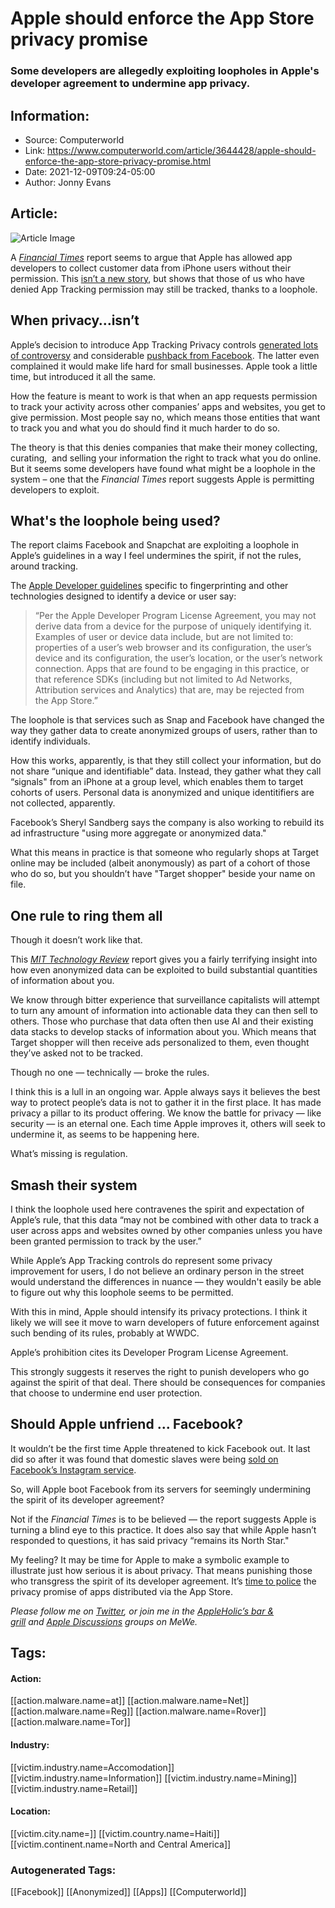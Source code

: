# Apple should enforce the App Store privacy promise
### Some developers are allegedly exploiting loopholes in Apple's developer agreement to undermine app privacy. 

## Information:
+ Source: Computerworld
+ Link: https://www.computerworld.com/article/3644428/apple-should-enforce-the-app-store-privacy-promise.html
+ Date: 2021-12-09T09:24-05:00
+ Author: Jonny Evans


## Article:
![Article Image](https://images.techhive.com/images/article/2015/09/mobile-tablet-data-statistics-tracking-analytics-100613872-large.jpg?auto=webp&quality=85,70)

A *[Financial Times](https://www.ft.com/content/69396795-f6e1-4624-95d8-121e4e5d7839)* report seems to argue that Apple has allowed app developers to collect customer data from iPhone users without their permission. This [isn’t a new story](https://www.computerworld.com/article/3634595/apple-needs-to-act-against-fake-app-privacy-promises.html), but shows that those of us who have denied App Tracking permission may still be tracked, thanks to a loophole.

**When privacy…isn’t**
----------------------

Apple’s decision to introduce App Tracking Privacy controls [generated lots of controversy](https://www.computerworld.com/article/3614148/apple-switches-off-the-open-web-by-making-it-better.html) and considerable [pushback from Facebook](https://www.applemust.com/apple-says-it-will-introduce-privacy-features-facebook-opposes/). The latter even complained it would make life hard for small businesses. Apple took a little time, but introduced it all the same.

How the feature is meant to work is that when an app requests permission to track your activity across other companies’ apps and websites, you get to give permission. Most people say no, which means those entities that want to track you and what you do should find it much harder to do so.

The theory is that this denies companies that make their money collecting, curating,  and selling your information the right to track what you do online. But it seems some developers have found what might be a loophole in the system – one that the *Financial Times* report suggests Apple is permitting developers to exploit.

**What's the loophole being used?**
-----------------------------------

The report claims Facebook and Snapchat are exploiting a loophole in Apple’s guidelines in a way I feel undermines the spirit, if not the rules, around tracking.

The [Apple Developer guidelines](https://developer.apple.com/app-store/user-privacy-and-data-use/) specific to fingerprinting and other technologies designed to identify a device or user say:


> 
> “Per the Apple Developer Program License Agreement, you may not derive data from a device for the purpose of uniquely identifying it. Examples of user or device data include, but are not limited to: properties of a user’s web browser and its configuration, the user’s device and its configuration, the user’s location, or the user’s network connection. Apps that are found to be engaging in this practice, or that reference SDKs (including but not limited to Ad Networks, Attribution services and Analytics) that are, may be rejected from the App Store.”
> 
> 
> 

The loophole is that services such as Snap and Facebook have changed the way they gather data to create anonymized groups of users, rather than to identify individuals.

How this works, apparently, is that they still collect your information, but do not share “unique and identifiable” data. Instead, they gather what they call “signals" from an iPhone at a group level, which enables them to target cohorts of users. Personal data is anonymized and unique identitifiers are not collected, apparently.

Facebook’s Sheryl Sandberg says the company is also working to rebuild its ad infrastructure "using more aggregate or anonymized data."

What this means in practice is that someone who regularly shops at Target online may be included (albeit anonymously) as part of a cohort of those who do so, but you shouldn’t have "Target shopper" beside your name on file.

**One rule to ring them all**
-----------------------------

Though it doesn’t work like that.

This *[MIT Technology Review](https://www.technologyreview.com/2019/07/23/134090/youre-very-easy-to-track-down-even-when-your-data-has-been-anonymized/)* report gives you a fairly terrifying insight into how even anonymized data can be exploited to build substantial quantities of information about you.

We know through bitter experience that surveillance capitalists will attempt to turn any amount of information into actionable data they can then sell to others. Those who purchase that data often then use AI and their existing data stacks to develop stacks of information about you. Which means that Target shopper will then receive ads personalized to them, even thought they’ve asked not to be tracked.

Though no one — technically — broke the rules.

I think this is a lull in an ongoing war. Apple always says it believes the best way to protect people’s data is not to gather it in the first place. It has made privacy a pillar to its product offering. We know the battle for privacy — like security — is an eternal one. Each time Apple improves it, others will seek to undermine it, as seems to be happening here.

What’s missing is regulation.

**Smash their system**
----------------------

I think the loophole used here contravenes the spirit and expectation of Apple’s rule, that this data “may not be combined with other data to track a user across apps and websites owned by other companies unless you have been granted permission to track by the user.”

While Apple’s App Tracking controls do represent some privacy improvement for users, I do not believe an ordinary person in the street would understand the differences in nuance — they wouldn't easily be able to figure out why this loophole seems to be permitted.

With this in mind, Apple should intensify its privacy protections. I think it likely we will see it move to warn developers of future enforcement against such bending of its rules, probably at WWDC.

Apple’s prohibition cites its Developer Program License Agreement.

This strongly suggests it reserves the right to punish developers who go against the spirit of that deal. There should be consequences for companies that choose to undermine end user protection.

**Should Apple unfriend ... Facebook?**
---------------------------------------

It wouldn’t be the first time Apple threatened to kick Facebook out. It last did so after it was found that domestic slaves were being [sold on Facebook’s Instagram service](https://www.bbc.co.uk/news/technology-58645547).

So, will Apple boot Facebook from its servers for seemingly undermining the spirit of its developer agreement?

Not if the *Financial Times* is to be believed — the report suggests Apple is turning a blind eye to this practice. It does also say that while Apple hasn’t responded to questions, it has said privacy “remains its North Star."

My feeling? It may be time for Apple to make a symbolic example to illustrate just how serious it is about privacy. That means punishing those who transgress the spirit of its developer agreement. It’s [time to police](https://www.applemust.com/apple-is-completely-correct-on-privacy-its-latest-guide-shows-you-why/) the privacy promise of apps distributed via the App Store.

*Please follow me on [Twitter](https://twitter.com/jonnyevans_cw), or join me in the [AppleHolic’s bar & grill](https://mewe.com/join/appleholics_bar_and_grill) and [Apple Discussions](https://mewe.com/join/apple_discussions) groups on MeWe.*





## Tags:

#### Action:
[[action.malware.name=at]] [[action.malware.name=Net]] [[action.malware.name=Reg]] [[action.malware.name=Rover]] [[action.malware.name=Tor]]

#### Industry:
[[victim.industry.name=Accomodation]] [[victim.industry.name=Information]] [[victim.industry.name=Mining]] [[victim.industry.name=Retail]]

#### Location:
[[victim.city.name=]] [[victim.country.name=Haiti]] [[victim.continent.name=North and Central America]]

### Autogenerated Tags:
[[Facebook]] [[Anonymized]] [[Apps]] [[Computerworld]]

